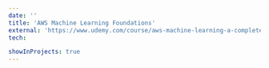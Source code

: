 ```yaml
---
date: ''
title: 'AWS Machine Learning Foundations'
external: 'https://www.udemy.com/course/aws-machine-learning-a-complete-guide-with-python/?utm_source=adwords&utm_medium=udemyads&utm_campaign=LongTail_la.EN_cc.ROW&utm_content=deal4584&utm_term=_._ag_77879424134_._ad_535397245863_._kw__._de_c_._dm__._pl__._ti_dsa-1007766171312_._li_1009806_._pd__._&matchtype=&gclid=Cj0KCQjw_O2lBhCFARIsAB0E8B-q3bIA_9zELDFnuaVEQXgKclpkuIIofgBq9WQK5byuUZ2Q5UStLUMaAnEwEALw_wcB'
tech:

showInProjects: true
---
```

